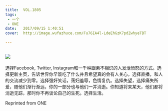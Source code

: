 ```yaml
---
title:	VOL.1805
tags:
 - 一个
 - ONE
date:	2017/09/15 1:40:51
cover:	http://image.wufazhuce.com/Fu76IA4l-LdeEhGzK7pdZwhyeTBT

---
```

![](http://image.wufazhuce.com/Fu76IA4l-LdeEhGzK7pdZwhyeTBT)
---

选择Facebook, Twitter, Instagram和一千种跟素不相识的人发泄愤怒的方式。选择更新主页，告诉世界你早饭吃了什么并且希望真的会有人关心。选择直播，和人的交流减少到零。选择强奸笑话，荡妇羞辱，色情复仇。选择失望，选择痛失所爱，随他们渐行渐远，你的一部分也与他们一并消逝。你知道将来某天，他们都将消逝无踪，那时你不再谈论自己的生死。选择生活。
 
Reprinted from ONE
